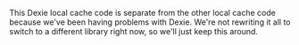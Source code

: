 This Dexie local cache code is separate from the other local cache code because we've been having problems with Dexie. We're not rewriting it all to switch to a different library right now, so we'll just keep this around.
